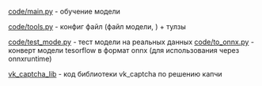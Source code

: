 [code/main.py](code/main.py) - обучение модели

[code/tools.py](code/tools.py) - конфиг файл (файл модели, ) + тулзы

[code/test_mode.py](code/test_model.py) - тест модели на реальных данных
[code/to_onnx.py](code/to_onnx.py) - конверт модели tesorflow в формат onnx (для использования через onnxruntime)

[vk_captcha_lib](vk_captcha_lib) - код библиотеки vk_captcha по решению капчи
